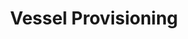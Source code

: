 ---
layout: page
title: Vessel Provisioning
permalink: "/services/vessel-provisioning/"
description: We are commited to excellent service with a drive to accomplish our goals.
show_on_services: true
grid: true
order:  4
service: true
summary: Marine projects, especially large-scale projects require vessels that we can provide.
headline:
  image: "/uploads/big-topaz-xara.jpg"
  title: "Vessel Provisioning"
client_logos:
  - /uploads/client-1.png
  - /uploads/client-2.png
  - /uploads/client-3.png
  - /uploads/client-4.png
  - /uploads/client-5.png
  - /uploads/client-6.png
  - /uploads/client-7.png
  - /uploads/client-8.png
  
left_content:
  title: Vessel Provisioning
  body: |-
    - Diving Support Vessel 
    - Offshore Support Vessel
    - Platform Support Vessel 
    - Multipurpose Support Vessel
    - Anchor Handling Tug 
    - Security Vessel  
    - Field Installation Vessel
    - Pipe Lay Barge
    - Cutting-Edge Dredger
---